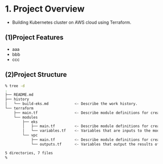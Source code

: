 # 1. Project Overview
* Building Kubernetes cluster on AWS cloud using Terraform.

## (1)Project Features
* aaa
* bbb
* ccc

## (2)Project Structure
```sh
% tree -d
.
├── README.md
├── history
│   └── build-eks.md            <- Describe the work history.
└── terraform
    ├── main.tf                 <- Describe module definitions for creating resources.
    └── modules
        ├── eks
        │   ├── main.tf         <- Describe module definitions for creating resources related to EKS.
        │   └── variables.tf    <- Variables that are inputs to the module (like function arguments).
        └── vpc
            ├── main.tf         <- Describe module definitions for creating resources related to VPC.
            └── outputs.tf      <- Variables that output the results of the module (like the return value of a function)

5 directories, 7 files
% 
```

